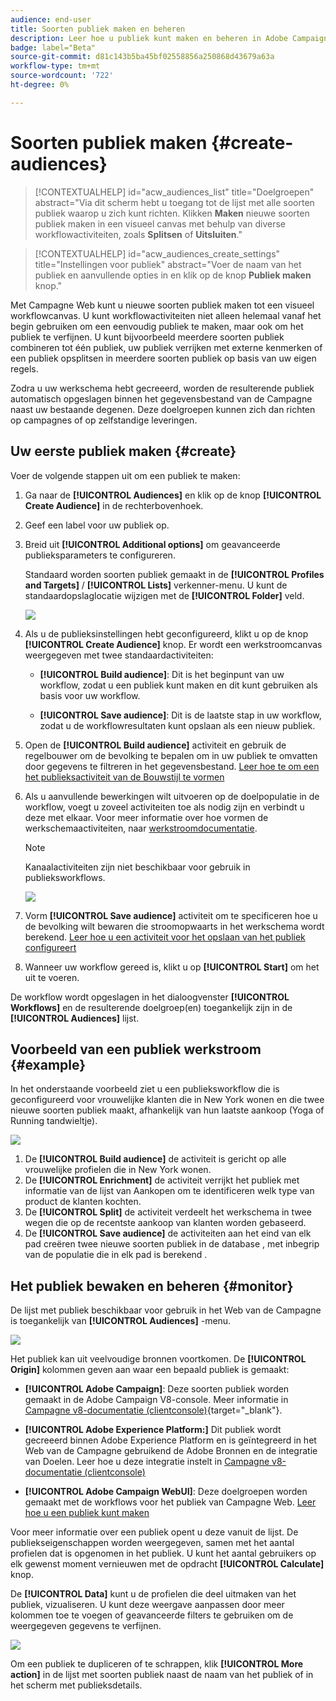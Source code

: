 ```yaml
---
audience: end-user
title: Soorten publiek maken en beheren
description: Leer hoe u publiek kunt maken en beheren in Adobe Campaign Web
badge: label="Beta"
source-git-commit: d81c143b5ba45bf02558856a250868d43679a63a
workflow-type: tm+mt
source-wordcount: '722'
ht-degree: 0%

---
```



# Soorten publiek maken {#create-audiences}

>[!CONTEXTUALHELP]
>id="acw_audiences_list"
>title="Doelgroepen"
>abstract="Via dit scherm hebt u toegang tot de lijst met alle soorten publiek waarop u zich kunt richten. Klikken **Maken** nieuwe soorten publiek maken in een visueel canvas met behulp van diverse workflowactiviteiten, zoals **Splitsen** of **Uitsluiten**."

>[!CONTEXTUALHELP]
>id="acw_audiences_create_settings"
>title="Instellingen voor publiek"
>abstract="Voer de naam van het publiek en aanvullende opties in en klik op de knop **Publiek maken** knop."

Met Campagne Web kunt u nieuwe soorten publiek maken tot een visueel workflowcanvas. U kunt workflowactiviteiten niet alleen helemaal vanaf het begin gebruiken om een eenvoudig publiek te maken, maar ook om het publiek te verfijnen. U kunt bijvoorbeeld meerdere soorten publiek combineren tot één publiek, uw publiek verrijken met externe kenmerken of een publiek opsplitsen in meerdere soorten publiek op basis van uw eigen regels.

Zodra u uw werkschema hebt gecreeerd, worden de resulterende publiek automatisch opgeslagen binnen het gegevensbestand van de Campagne naast uw bestaande degenen. Deze doelgroepen kunnen zich dan richten op campagnes of op zelfstandige leveringen.

## Uw eerste publiek maken {#create}

Voer de volgende stappen uit om een publiek te maken:

1. Ga naar de **[!UICONTROL Audiences]** en klik op de knop **[!UICONTROL Create Audience]** in de rechterbovenhoek.
1. Geef een label voor uw publiek op.
1. Breid uit **[!UICONTROL Additional options]** om geavanceerde publieksparameters te configureren.

   Standaard worden soorten publiek gemaakt in de **[!UICONTROL Profiles and Targets]** / **[!UICONTROL Lists]** verkenner-menu. U kunt de standaardopslaglocatie wijzigen met de **[!UICONTROL Folder]** veld.

   ![](assets/audiences-settings.png)

1. Als u de publieksinstellingen hebt geconfigureerd, klikt u op de knop **[!UICONTROL Create Audience]** knop. Er wordt een werkstroomcanvas weergegeven met twee standaardactiviteiten:

   * **[!UICONTROL Build audience]**: Dit is het beginpunt van uw workflow, zodat u een publiek kunt maken en dit kunt gebruiken als basis voor uw workflow.

   * **[!UICONTROL Save audience]**: Dit is de laatste stap in uw workflow, zodat u de workflowresultaten kunt opslaan als een nieuw publiek.

1. Open de **[!UICONTROL Build audience]** activiteit en gebruik de regelbouwer om de bevolking te bepalen om in uw publiek te omvatten door gegevens te filtreren in het gegevensbestand. [Leer hoe te om een het publieksactiviteit van de Bouwstijl te vormen](../workflows/activities/build-audience.md)

1. Als u aanvullende bewerkingen wilt uitvoeren op de doelpopulatie in de workflow, voegt u zoveel activiteiten toe als nodig zijn en verbindt u deze met elkaar. Voor meer informatie over hoe vormen de werkschemaactiviteiten, naar [werkstroomdocumentatie](../workflows/activities/about-activities.md).

   >[!NOTE]
   >
   >Kanaalactiviteiten zijn niet beschikbaar voor gebruik in publieksworkflows.

   ![](assets/audience-creation-canvas.png)

1. Vorm **[!UICONTROL Save audience]** activiteit om te specificeren hoe u de bevolking wilt bewaren die stroomopwaarts in het werkschema wordt berekend. [Leer hoe u een activiteit voor het opslaan van het publiek configureert](../workflows/activities/save-audience.md)

1. Wanneer uw workflow gereed is, klikt u op **[!UICONTROL Start]** om het uit te voeren.

De workflow wordt opgeslagen in het dialoogvenster **[!UICONTROL Workflows]** en de resulterende doelgroep(en) toegankelijk zijn in de **[!UICONTROL Audiences]** lijst.

## Voorbeeld van een publiek werkstroom {#example}

In het onderstaande voorbeeld ziet u een publieksworkflow die is geconfigureerd voor vrouwelijke klanten die in New York wonen en die twee nieuwe soorten publiek maakt, afhankelijk van hun laatste aankoop (Yoga of Running tandwieltje).

![](assets/audiences-example.png)

1. De **[!UICONTROL Build audience]** de activiteit is gericht op alle vrouwelijke profielen die in New York wonen.
1. De **[!UICONTROL Enrichment]** de activiteit verrijkt het publiek met informatie van de lijst van Aankopen om te identificeren welk type van product de klanten kochten.
1. De **[!UICONTROL Split]** de activiteit verdeelt het werkschema in twee wegen die op de recentste aankoop van klanten worden gebaseerd.
1. De **[!UICONTROL Save audience]** de activiteiten aan het eind van elk pad creëren twee nieuwe soorten publiek in de database , met inbegrip van de populatie die in elk pad is berekend .

## Het publiek bewaken en beheren {#monitor}

De lijst met publiek beschikbaar voor gebruik in het Web van de Campagne is toegankelijk van **[!UICONTROL Audiences]** -menu.

![](assets/audiences-list.png)

Het publiek kan uit veelvoudige bronnen voortkomen. De **[!UICONTROL Origin]** kolommen geven aan waar een bepaald publiek is gemaakt:

* **[!UICONTROL Adobe Campaign]**: Deze soorten publiek worden gemaakt in de Adobe Campaign V8-console. Meer informatie in [Campagne v8-documentatie (clientconsole)](https://experienceleague.adobe.com/docs/campaign/campaign-v8/audience/create-audiences/create-audiences.html){target="_blank"}.

* **[!UICONTROL Adobe Experience Platform:]** Dit publiek wordt gecreeerd binnen Adobe Experience Platform en is geïntegreerd in het Web van de Campagne gebruikend de Adobe Bronnen en de integratie van Doelen. Leer hoe u deze integratie instelt in [Campagne v8-documentatie (clientconsole)](https://experienceleague.adobe.com/docs/campaign/campaign-v8/connect/ac-aep/ac-aep.html)

* **[!UICONTROL Adobe Campaign WebUI]**: Deze doelgroepen worden gemaakt met de workflows voor het publiek van Campagne Web. [Leer hoe u een publiek kunt maken](create-audience.md)

Voor meer informatie over een publiek opent u deze vanuit de lijst. De publiekseigenschappen worden weergegeven, samen met het aantal profielen dat is opgenomen in het publiek. U kunt het aantal gebruikers op elk gewenst moment vernieuwen met de opdracht **[!UICONTROL Calculate]** knop.

De **[!UICONTROL Data]** kunt u de profielen die deel uitmaken van het publiek, vizualiseren. U kunt deze weergave aanpassen door meer kolommen toe te voegen of geavanceerde filters te gebruiken om de weergegeven gegevens te verfijnen.

![](assets/audiences-details.png)

Om een publiek te dupliceren of te schrappen, klik **[!UICONTROL More action]** in de lijst met soorten publiek naast de naam van het publiek of in het scherm met publieksdetails.

